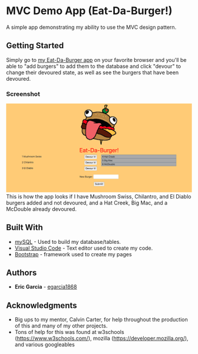 # MVC Demo App  (Eat-Da-Burger!)

A simple app demonstrating my ability to use the MVC design pattern.

## Getting Started

Simply go to [my Eat-Da-Burger app](https://whispering-ridge-27306.herokuapp.com/) on your favorite browser and you'll be able to "add burgers" to add them to the database and click "devour" to change their devoured state, as well as see the burgers that have been devoured.

### Screenshot

![Screenshot!](/public/assets/img/EatDaBurger.png?raw=true "Screenshot of the Eat-Da-Burger app")
This is how the app looks if I have Mushroom Swiss, Chilantro, and El Diablo burgers added and not devoured, and a Hat Creek, Big Mac, and a McDouble already devoured.

## Built With

* [mySQL](https://www.mysql.com/) - Used to build my database/tables.
* [Visual Studio Code](https://code.visualstudio.com/) - Text editor used to create my code.
* [Bootstrap](https://getbootstrap.com/) - framework used to create my pages

## Authors

* **Eric Garcia** - [egarcia1868](https://github.com/egarcia1868)

## Acknowledgments

* Big ups to my mentor, Calvin Carter, for help throughout the production of this and many of my other projects.
* Tons of help for this was found at w3schools (https://www.w3schools.com/), mozilla (https://developer.mozilla.org/), and various googleables